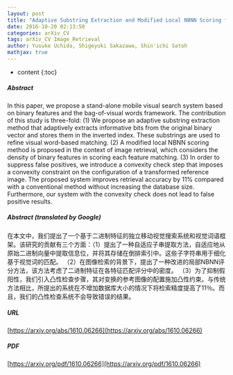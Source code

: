 ```yaml
---
layout: post
title: "Adaptive Substring Extraction and Modified Local NBNN Scoring for Binary Feature-based Local Mobile Visual Search without False Positives"
date: 2016-10-20 02:13:50
categories: arXiv_CV
tags: arXiv_CV Image_Retrieval
author: Yusuke Uchida, Shigeyuki Sakazawa, Shin'ichi Satoh
mathjax: true
---
```


* content
{:toc}

##### Abstract
In this paper, we propose a stand-alone mobile visual search system based on binary features and the bag-of-visual words framework. The contribution of this study is three-fold: (1) We propose an adaptive substring extraction method that adaptively extracts informative bits from the original binary vector and stores them in the inverted index. These substrings are used to refine visual word-based matching. (2) A modified local NBNN scoring method is proposed in the context of image retrieval, which considers the density of binary features in scoring each feature matching. (3) In order to suppress false positives, we introduce a convexity check step that imposes a convexity constraint on the configuration of a transformed reference image. The proposed system improves retrieval accuracy by 11% compared with a conventional method without increasing the database size. Furthermore, our system with the convexity check does not lead to false positive results.

##### Abstract (translated by Google)
在本文中，我们提出了一个基于二进制特征的独立移动视觉搜索系统和视觉词语框架。该研究的贡献有三个方面：（1）提出了一种自适应子串提取方法，自适应地从原始二进制向量中提取信息位，并将其存储在倒排索引中。这些子字符串用于细化基于视觉词的匹配。 （2）在图像检索的背景下，提出了一种改进的局部NBNN评分方法，该方法考虑了二进制特征在各特征匹配评分中的密度。 （3）为了抑制假阳性，我们引入凸性检查步骤，其对变换的参考图像的配置施加凸性约束。与传统方法相比，所提出的系统在不增加数据库大小的情况下将检索精度提高了11％。而且，我们的凸性检查系统不会导致错误的结果。

##### URL
[https://arxiv.org/abs/1610.06266](https://arxiv.org/abs/1610.06266)

##### PDF
[https://arxiv.org/pdf/1610.06266](https://arxiv.org/pdf/1610.06266)

